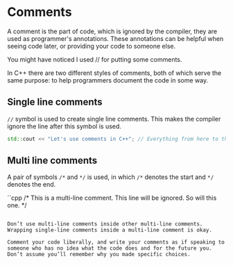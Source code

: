 # Comments

A comment is the part of code, which is ignored by the compiler, they are used as
programmer's annotations. These annotations can be helpful when seeing code later,
or providing your code to someone else.

You might have noticed I used // for putting some comments.

In C++ there are two different styles of comments, both of which serve 
the same purpose: to help programmers document the code in some way.

## Single line comments

`//` symbol is used to create single line comments. This makes the compiler ignore
the line after this symbol is used.

```cpp
std::cout << "Let's use comments in C++"; // Everything from here to the end of the line is ignored
```
## Multi line comments

A pair of symbols `/*` and `*/` is used, in which `/*` denotes the start and
`*/` denotes the end.

``cpp
/* 
   This is a multi-line comment.
   This line will be ignored.
   So will this one. 
*/
```

Don’t use multi-line comments inside other multi-line comments. 
Wrapping single-line comments inside a multi-line comment is okay.

Comment your code liberally, and write your comments as if speaking to 
someone who has no idea what the code does and for the future you. Don’t assume you’ll remember why you made specific choices.
